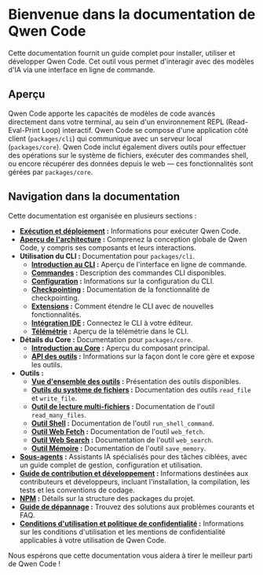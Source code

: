 # Bienvenue dans la documentation de Qwen Code

Cette documentation fournit un guide complet pour installer, utiliser et développer Qwen Code. Cet outil vous permet d'interagir avec des modèles d'IA via une interface en ligne de commande.

## Aperçu

Qwen Code apporte les capacités de modèles de code avancés directement dans votre terminal, au sein d'un environnement REPL (Read-Eval-Print Loop) interactif. Qwen Code se compose d'une application côté client (`packages/cli`) qui communique avec un serveur local (`packages/core`). Qwen Code inclut également divers outils pour effectuer des opérations sur le système de fichiers, exécuter des commandes shell, ou encore récupérer des données depuis le web — ces fonctionnalités sont gérées par `packages/core`.

## Navigation dans la documentation

Cette documentation est organisée en plusieurs sections :

- **[Exécution et déploiement](./deployment.md) :** Informations pour exécuter Qwen Code.
- **[Aperçu de l'architecture](./architecture.md) :** Comprenez la conception globale de Qwen Code, y compris ses composants et leurs interactions.
- **Utilisation du CLI :** Documentation pour `packages/cli`.
  - **[Introduction au CLI](./cli/index.md) :** Aperçu de l'interface en ligne de commande.
  - **[Commandes](./cli/commands.md) :** Description des commandes CLI disponibles.
  - **[Configuration](./cli/configuration.md) :** Informations sur la configuration du CLI.
  - **[Checkpointing](./checkpointing.md) :** Documentation de la fonctionnalité de checkpointing.
  - **[Extensions](./extension.md) :** Comment étendre le CLI avec de nouvelles fonctionnalités.
  - **[Intégration IDE](./ide-integration.md) :** Connectez le CLI à votre éditeur.
  - **[Télémétrie](./telemetry.md) :** Aperçu de la télémétrie dans le CLI.
- **Détails du Core :** Documentation pour `packages/core`.
  - **[Introduction au Core](./core/index.md) :** Aperçu du composant principal.
  - **[API des outils](./core/tools-api.md) :** Informations sur la façon dont le core gère et expose les outils.
- **Outils :**
  - **[Vue d'ensemble des outils](./tools/index.md) :** Présentation des outils disponibles.
  - **[Outils du système de fichiers](./tools/file-system.md) :** Documentation des outils `read_file` et `write_file`.
  - **[Outil de lecture multi-fichiers](./tools/multi-file.md) :** Documentation de l'outil `read_many_files`.
  - **[Outil Shell](./tools/shell.md) :** Documentation de l'outil `run_shell_command`.
  - **[Outil Web Fetch](./tools/web-fetch.md) :** Documentation de l'outil `web_fetch`.
  - **[Outil Web Search](./tools/web-search.md) :** Documentation de l'outil `web_search`.
  - **[Outil Mémoire](./tools/memory.md) :** Documentation de l'outil `save_memory`.
- **[Sous-agents](./subagents.md) :** Assistants IA spécialisés pour des tâches ciblées, avec un guide complet de gestion, configuration et utilisation.
- **[Guide de contribution et développement](../CONTRIBUTING.md) :** Informations destinées aux contributeurs et développeurs, incluant l'installation, la compilation, les tests et les conventions de codage.
- **[NPM](./npm.md) :** Détails sur la structure des packages du projet.
- **[Guide de dépannage](./troubleshooting.md) :** Trouvez des solutions aux problèmes courants et FAQ.
- **[Conditions d'utilisation et politique de confidentialité](./tos-privacy.md) :** Informations sur les conditions d'utilisation et les mentions de confidentialité applicables à votre utilisation de Qwen Code.

Nous espérons que cette documentation vous aidera à tirer le meilleur parti de Qwen Code !